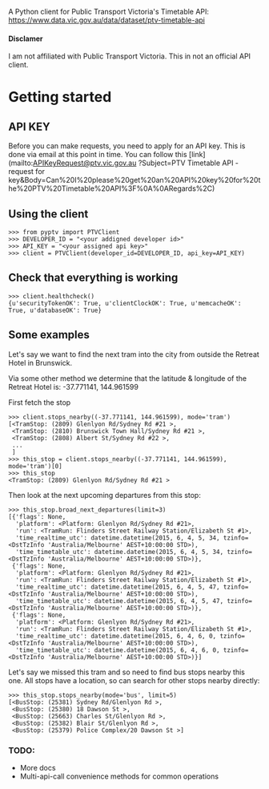 A Python client for Public Transport Victoria's Timetable API: https://www.data.vic.gov.au/data/dataset/ptv-timetable-api

#### Disclamer
I am not affiliated with Public Transport Victoria. This in not an official API client.

# Getting started

## API KEY
Before you can make requests, you need to apply for an API key. This is done via email at this point in time.
You can follow this [link](mailto:APIKeyRequest@ptv.vic.gov.au ?Subject=PTV Timetable API - request for key&Body=Can%20I%20please%20get%20an%20API%20key%20for%20the%20PTV%20Timetable%20API%3F%0A%0ARegards%2C)

## Using the client

    >>> from pyptv import PTVClient
    >>> DEVELOPER_ID = "<your addigned developer id>"
    >>> API_KEY = "<your assigned api key>"
    >>> client = PTVClient(developer_id=DEVELOPER_ID, api_key=API_KEY)

## Check that everything is working

    >>> client.healthcheck()
    {u'securityTokenOK': True, u'clientClockOK': True, u'memcacheOK': True, u'databaseOK': True}

## Some examples
Let's say we want to find the next tram into the city from outside the Retreat Hotel in Brunswick.

Via some other method we determine that the latitude & longitude of the Retreat Hotel is: -37.771141, 144.961599

First fetch the stop

    >>> client.stops_nearby((-37.771141, 144.961599), mode='tram')
    [<TramStop: (2809) Glenlyon Rd/Sydney Rd #21 >,
     <TramStop: (2810) Brunswick Town Hall/Sydney Rd #21 >,
     <TramStop: (2808) Albert St/Sydney Rd #22 >,
     ...
     ]
    >>> this_stop = client.stops_nearby((-37.771141, 144.961599), mode='tram')[0]
    >>> this_stop
    <TramStop: (2809) Glenlyon Rd/Sydney Rd #21 >

Then look at the next upcoming departures from this stop:

    >>> this_stop.broad_next_departures(limit=3)
    [{'flags': None,
      'platform': <Platform: Glenlyon Rd/Sydney Rd #21>,
      'run': <TramRun: Flinders Street Railway Station/Elizabeth St #1>,
      'time_realtime_utc': datetime.datetime(2015, 6, 4, 5, 34, tzinfo=<DstTzInfo 'Australia/Melbourne' AEST+10:00:00 STD>),
      'time_timetable_utc': datetime.datetime(2015, 6, 4, 5, 34, tzinfo=<DstTzInfo 'Australia/Melbourne' AEST+10:00:00 STD>)},
     {'flags': None,
      'platform': <Platform: Glenlyon Rd/Sydney Rd #21>,
      'run': <TramRun: Flinders Street Railway Station/Elizabeth St #1>,
      'time_realtime_utc': datetime.datetime(2015, 6, 4, 5, 47, tzinfo=<DstTzInfo 'Australia/Melbourne' AEST+10:00:00 STD>),
      'time_timetable_utc': datetime.datetime(2015, 6, 4, 5, 47, tzinfo=<DstTzInfo 'Australia/Melbourne' AEST+10:00:00 STD>)},
     {'flags': None,
      'platform': <Platform: Glenlyon Rd/Sydney Rd #21>,
      'run': <TramRun: Flinders Street Railway Station/Elizabeth St #1>,
      'time_realtime_utc': datetime.datetime(2015, 6, 4, 6, 0, tzinfo=<DstTzInfo 'Australia/Melbourne' AEST+10:00:00 STD>),
      'time_timetable_utc': datetime.datetime(2015, 6, 4, 6, 0, tzinfo=<DstTzInfo 'Australia/Melbourne' AEST+10:00:00 STD>)}]

Let's say we missed this tram and so need to find bus stops nearby this one. All stops have a location, so can search for other stops nearby directly:

    >>> this_stop.stops_nearby(mode='bus', limit=5)
    [<BusStop: (25381) Sydney Rd/Glenlyon Rd >,
     <BusStop: (25380) 18 Dawson St >,
     <BusStop: (25663) Charles St/Glenlyon Rd >,
     <BusStop: (25382) Blair St/Glenlyon Rd >,
     <BusStop: (25379) Police Complex/20 Dawson St >]

### TODO:

- More docs
- Multi-api-call convenience methods for common operations
